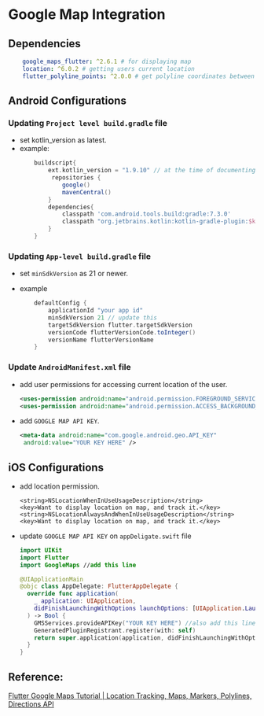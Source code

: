 # Google Map Integration
## Dependencies
```yaml
    google_maps_flutter: ^2.6.1 # for displaying map
    location: ^6.0.2 # getting users current location
    flutter_polyline_points: ^2.0.0 # get polyline coordinates between two markers. 
```


## Android Configurations

### Updating `Project level build.gradle` file
   - set kotlin_version as latest.
   - example: 
        ```gradle
            buildscript{
                ext.kotlin_version = "1.9.10" // at the time of documenting, i used version is 1.9.10
                 repositories {
                    google()
                    mavenCentral()
                }
                dependencies{
                    classpath 'com.android.tools.build:gradle:7.3.0'
                    classpath "org.jetbrains.kotlin:kotlin-gradle-plugin:$kotlin_version"
                }
            }
        ```
### Updating `App-level build.gradle` file
   - set `minSdkVersion` as 21 or newer.
   - example
   
        ```gradle
            defaultConfig {
                applicationId "your app id"
                minSdkVersion 21 // update this
                targetSdkVersion flutter.targetSdkVersion
                versionCode flutterVersionCode.toInteger()
                versionName flutterVersionName
            }
        ```
### Update `AndroidManifest.xml` file
   - add user permissions for accessing current location of the user. 
    
        ```xml
        <uses-permission android:name="android.permission.FOREGROUND_SERVICE" />
        <uses-permission android:name="android.permission.ACCESS_BACKGROUND_LOCATION"/>
        ```

   - add `GOOGLE MAP API KEY`. 
        ```xml
        <meta-data android:name="com.google.android.geo.API_KEY"
         android:value="YOUR KEY HERE" />
        ```
 

## iOS Configurations
- add location permission.
    ```
    <string>NSLocationWhenInUseUsageDescription</string>
	<key>Want to display location on map, and track it.</key>
    <string>NSLocationAlwaysAndWhenInUseUsageDescription</string>
	<key>Want to display location on map, and track it.</key>
    ```
- update `GOOGLE MAP API KEY` on `appDeligate.swift` file
    ```swift
    import UIKit
    import Flutter
    import GoogleMaps //add this line

    @UIApplicationMain
    @objc class AppDelegate: FlutterAppDelegate {
      override func application(
        _ application: UIApplication,
        didFinishLaunchingWithOptions launchOptions: [UIApplication.LaunchOptionsKey: Any]?
      ) -> Bool {
        GMSServices.provideAPIKey("YOUR KEY HERE") //also add this line
        GeneratedPluginRegistrant.register(with: self)
        return super.application(application, didFinishLaunchingWithOptions: launchOptions)
      }
    }

    ```

## Reference:
[Flutter Google Maps Tutorial | Location Tracking, Maps, Markers, Polylines, Directions API](https://www.youtube.com/watch?v=M7cOmiSly3Q)